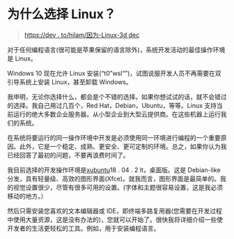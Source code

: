 # 为什么选择 Linux？

> [https://dev . to/hilam/因为-Linux-3d dec](https://dev.to/hilam/porque-linux-3dic)

对于任何编程语言(很可能是苹果保留的语言除外)，系统开发活动的最佳操作环境是 Linux。

Windows 10 现在允许 Linux 安装(“t0”wsl“”)，试图说服开发人员不再需要在双引导系统上安装 Linux，甚至卸载 Windows。

我申明，无论你选择什么，都会是个不错的选择。如果你想试试的话，就不会错过的选择。我自己用过几百个，Red Hat，Debian，Ubuntu，等等。Linux 支持当前运行的绝大多数企业服务器。从小型企业到大型云提供商。在这些机器上运行我们的系统。

在系统将要运行的同一操作环境中开发是必须使用同一环境进行编程的一个重要原因。此外，它是一个稳定、成熟、更安全、更可定制的环境。总之，如果你认为我已经回答了最初的问题，不要再浪费时间了。

我目前选择的开发操作环境是[xubuntu](https://xubuntu.org/)18 . 04 . 2 lt，桌面版。这是 Debian-like 分发，具有轻量级、高效的图形界面(Xfce)。就我而言，图形界面是最简单的。我的视觉设置很少，尽管有很多可用的设置。(字体和主题很容易设置，这是我必须移动的地方。）

然后只需安装您喜欢的文本编辑器或 IDE，即终端多路复用器(您需要在开发过程中使用大量资源，这是没有办法的)，您就可以开始了。很快我将详细介绍一些使开发者的生活更轻松的工具。例如，用于安装编程语言。